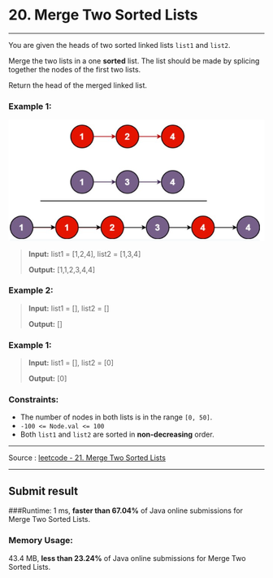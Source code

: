 # 20. Merge Two Sorted Lists

-- --

You are given the heads of two sorted linked lists ```list1``` and ```list2```.

Merge the two lists in a one **sorted** list. The list should be made by splicing together the nodes of the first two lists.

Return the head of the merged linked list.



### Example 1:
![](./img/example1.png)
> **Input:** list1 = [1,2,4], list2 = [1,3,4]
> 
> **Output:** [1,1,2,3,4,4]

### Example 2:

> **Input:** list1 = [], list2 = []
> 
> **Output:** []

### Example 1:

> **Input:** list1 = [], list2 = [0]
>
> **Output:** [0]

### Constraints:

* The number of nodes in both lists is in the range ```[0, 50]```.
* ```-100 <= Node.val <= 100```
* Both ```list1``` and ```list2``` are sorted in **non-decreasing** order.

-- -- 
Source : [leetcode - 21. Merge Two Sorted Lists](https://leetcode.com/problems/merge-two-sorted-lists/)

-- --
## Submit result

###Runtime:
1 ms, **faster than 67.04%** of Java online submissions for Merge Two Sorted Lists.

### Memory Usage:
43.4 MB, **less than 23.24%** of Java online submissions for Merge Two Sorted Lists.
